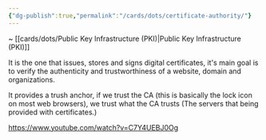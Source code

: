 ```yaml
---
{"dg-publish":true,"permalink":"/cards/dots/certificate-authority/"}
---
```


~ [[cards/dots/Public Key Infrastructure (PKI)\|Public Key Infrastructure (PKI)]]

It is the one that issues, stores and signs digital certificates, it's main goal is to verify the authenticity and trustworthiness of a website, domain and organizations.

It provides a trush anchor, if we trust the CA (this is basically the lock icon on most web browsers), we trust what the CA trusts (The servers that being provided with certificates.)

https://www.youtube.com/watch?v=C7Y4UEBJ0Og